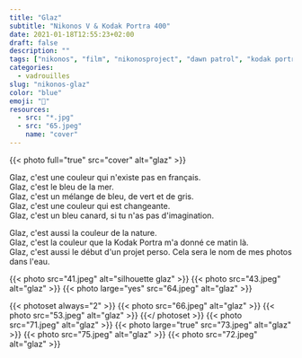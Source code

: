 ```yaml
---
title: "Glaz"
subtitle: "Nikonos V & Kodak Portra 400"
date: 2021-01-18T12:55:23+02:00
draft: false
description: ""
tags: ["nikonos", "film", "nikonosproject", "dawn patrol", "kodak portra"]
categories:
  - vadrouilles
slug: "nikonos-glaz"
color: "blue"
emoji: "🌊"
resources:
  - src: "*.jpg"
  - src: "65.jpeg"
    name: "cover"
---
```


{{< photo full="true" src="cover" alt="glaz" >}}

Glaz, c'est une couleur qui n'existe pas en français.  
Glaz, c'est le bleu de la mer.  
Glaz, c'est un mélange de bleu, de vert et de gris.  
Glaz, c'est une couleur qui est changeante.  
Glaz, c'est un bleu canard, si tu n'as pas d'imagination.  

Glaz, c'est aussi la couleur de la nature.  
Glaz, c'est la couleur que la Kodak Portra m'a donné ce matin là.  
Glaz, c'est aussi le début d'un projet perso. Cela sera le nom de mes photos dans l'eau.

{{< photo src="41.jpeg" alt="silhouette glaz" >}}
{{< photo src="43.jpeg" alt="glaz" >}}
{{< photo large="yes" src="64.jpeg" alt="glaz" >}}

{{< photoset always="2" >}}
{{< photo src="66.jpeg" alt="glaz" >}}
{{< photo src="53.jpeg" alt="glaz" >}}
{{</ photoset >}}
{{< photo src="71.jpeg" alt="glaz" >}}
{{< photo large="true" src="73.jpeg" alt="glaz" >}}
{{< photo src="75.jpeg" alt="glaz" >}}
{{< photo src="72.jpeg" alt="glaz" >}}
